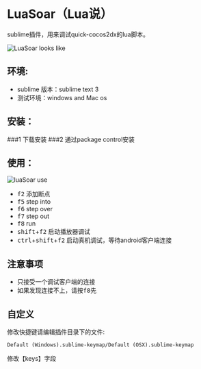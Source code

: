 # LuaSoar（Lua说）

sublime插件，用来调试quick-cocos2dx的lua脚本。

![LuaSoar looks like][LuaSoarlooklike]

## 环境:
* sublime 版本：sublime text 3
* 测试环境：windows and Mac os

## 安装：

###1 下载安装
###2 通过package control安装

## 使用：
![luaSoar use][LuaSoaruse]

* <kbd>f2</kbd> 添加断点
* <kbd>f5</kbd> step into
* <kbd>f6</kbd> step over
* <kbd>f7</kbd> step out
* <kbd>f8</kbd> run
* <kbd>shift</kbd>+<kbd>f2</kbd> 启动播放器调试
* <kbd>ctrl</kbd>+<kbd>shift</kbd>+<kbd>f2</kbd> 启动真机调试，等待android客户端连接

## 注意事项

* 只接受一个调试客户端的连接
* 如果发现连接不上，请按<kbd>f8</kbd>先
## 自定义

修改快捷键请编辑插件目录下的文件:

	Default (Windows).sublime-keymap/Default (OSX).sublime-keymap

修改【keys】字段

[LuaSoarlooklike]:                https://raw.githubusercontent.com/peter4431/LuaSoar/master/screenshots/light.png
[LuaSoaruse]:					  https://raw.githubusercontent.com/peter4431/LuaSoar/master/screenshots/use.png